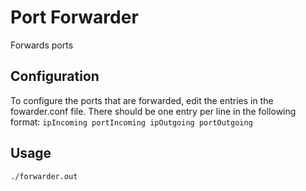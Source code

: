 # Port Forwarder

Forwards ports

## Configuration

To configure the ports that are forwarded, edit the entries in the fowarder.conf file.
There should be one entry per line in the following format: `ipIncoming portIncoming ipOutgoing portOutgoing`

## Usage

    ./forwarder.out